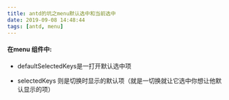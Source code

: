```yaml
---
title: antd的坑之menu默认选中和当前选中
date: 2019-09-08 14:48:44
tags: [antd, menu]
---
```


#### 在menu 组件中:

- defaultSelectedKeys是一打开默认选中项

- selectedKeys 则是切换时显示的默认项（就是一切换就让它选中你想让他默认显示的项）

